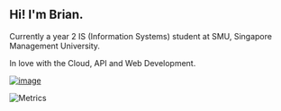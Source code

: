 ## Hi! I'm Brian.
Currently a year 2 IS (Information Systems) student at SMU, Singapore Management University.

In love with the Cloud, API and Web Development.


[![image](https://img.shields.io/badge/LinkedIn-0077B5?style=for-the-badge&logo=linkedin&logoColor=white)](https://www.linkedin.com/in/brian-chew/)

![Metrics](https://metrics.lecoq.io/bchewy?template=classic&base=header%2C%20activity%2C%20community%2C%20repositories%2C%20metadata&base.indepth=false&base.hireable=false&base.skip=false&config.timezone=Asia%2FSingapore)
